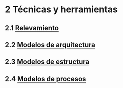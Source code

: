 # 2 Técnicas y herramientas

## 2.1 [Relevamiento](./2_Tecnicas_y_herramientas/2_1__Relevamiento.md)

## 2.2 [Modelos de arquitectura](./2_Tecnicas_y_herramientas/2_2_Modelos_de_arquitectura.md)

## 2.3 [Modelos de estructura](./2_Tecnicas_y_herramientas/2_3__Modelos_de_estructura.md)

## 2.4 [Modelos de procesos](./2_Tecnicas_y_herramientas/2_4_Modelos_de_procesos.md)
